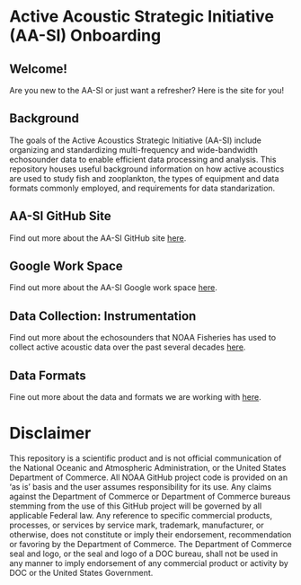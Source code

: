 # Active Acoustic Strategic Initiative (AA-SI) Onboarding

## Welcome!
Are you new to the AA-SI or just want a refresher? Here is the site for you!  

## Background
The goals of the Active Acoustics Strategic Initiative (AA-SI) include organizing and standardizing multi-frequency and wide-bandwidth echosounder data to enable efficient data processing and analysis. This repository houses useful background information on how active acoustics are used to study fish and zooplankton, the types of equipment and data formats commonly employed, and requirements for data standarization. 

## AA-SI GitHub Site
Find out more about the AA-SI GitHub site [here](https://github.com/nmfs-ost/AA-SI_onboarding/tree/main/GitHub).

## Google Work Space
Find out more about the AA-SI Google work space [here](https://github.com/nmfs-ost/AA-SI_onboarding/tree/main/GoogleCloudWorkspace).

## Data Collection: Instrumentation
Find out more about the echosounders that NOAA Fisheries has used to collect active acoustic data over the past several decades [here](https://github.com/nmfs-ost/AA-SI_onboarding/blob/main/Instruments/README.md).

## Data Formats
Fine out more about the data and formats we are working with [here](https://github.com/nmfs-ost/AA-SI_onboarding/tree/main/Data_Formats).

# Disclaimer
This repository is a scientific product and is not official communication of the National Oceanic and Atmospheric Administration, or the United States Department of Commerce. All NOAA GitHub project code is provided on an ‘as is’ basis and the user assumes responsibility for its use. Any claims against the Department of Commerce or Department of Commerce bureaus stemming from the use of this GitHub project will be governed by all applicable Federal law. Any reference to specific commercial products, processes, or services by service mark, trademark, manufacturer, or otherwise, does not constitute or imply their endorsement, recommendation or favoring by the Department of Commerce. The Department of Commerce seal and logo, or the seal and logo of a DOC bureau, shall not be used in any manner to imply endorsement of any commercial product or activity by DOC or the United States Government.
